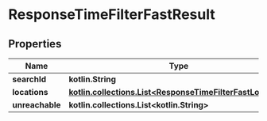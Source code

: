 
# ResponseTimeFilterFastResult

## Properties
Name | Type | Description | Notes
------------ | ------------- | ------------- | -------------
**searchId** | **kotlin.String** |  | 
**locations** | [**kotlin.collections.List&lt;ResponseTimeFilterFastLocation&gt;**](ResponseTimeFilterFastLocation.md) |  | 
**unreachable** | **kotlin.collections.List&lt;kotlin.String&gt;** |  | 



